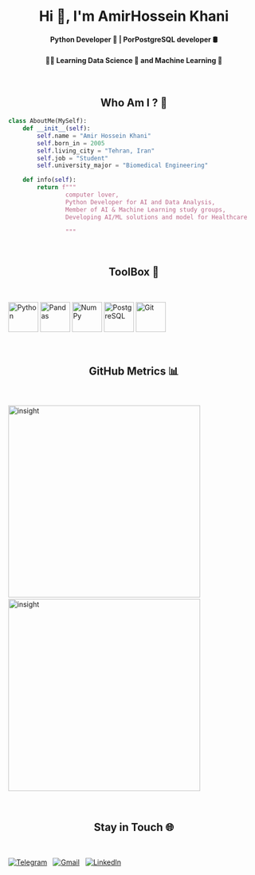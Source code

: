 <h1 align = center>Hi 👋, I'm AmirHossein Khani </h1>

<h4 align=center>Python Developer 🐍 | PorPostgreSQL developer 🛢️ </h4>
<h4 align=center>👨‍🎓 Learning Data Science 🧮 and Machine Learning 🧠

<br />
<br />
<br />


**<h2 align=center>Who Am I ? 🧐</h2>**

```python
class AboutMe(MySelf):
    def __init__(self):
        self.name = "Amir Hossein Khani"
        self.born_in = 2005
        self.living_city = "Tehran, Iran"
        self.job = "Student"
        self.university_major = "Biomedical Engineering"

    def info(self):
        return f"""
                computer lover,
                Python Developer for AI and Data Analysis,
                Member of AI & Machine Learning study groups,
                Developing AI/ML solutions and model for Healthcare

                """

```

<br />

**<h2 align=center>**ToolBox 🧰**</h2>**

<br />

<p>
  <img src="https://cdn.jsdelivr.net/gh/devicons/devicon@latest/icons/python/python-original.svg" width="60" alt="Python" />
  <img src="https://cdn.jsdelivr.net/gh/devicons/devicon@latest/icons/pandas/pandas-original.svg" width="60" alt="Pandas" />
  <img src="https://cdn.jsdelivr.net/gh/devicons/devicon@latest/icons/numpy/numpy-original.svg" width="60" alt="NumPy" />
  <img src="https://cdn.jsdelivr.net/gh/devicons/devicon@latest/icons/postgresql/postgresql-original.svg" width="60" alt="PostgreSQL" />
  <img src="https://cdn.jsdelivr.net/gh/devicons/devicon@latest/icons/git/git-original.svg" width="60" alt="Git" />
</p>

<br />

**<h2 align=center>**GitHub Metrics 📊**</h2>**

<br />
<p>
    <img src="https://github-readme-stats.vercel.app/api?username=amirhkhani&show_icons=true&theme=dark"alt="insight"width=385> &nbsp;&nbsp;&nbsp;&nbsp;
    <img src="https://github-readme-stats.vercel.app/api/top-langs/?username=amirhkhani&layout=compact&theme=dark"alt="insight"width=385>
</p>

<br />

**<h2 align=center>**Stay in Touch 🌐**</h2>**

<br />

[![Telegram](https://img.shields.io/badge/Telegram-@amirhossein__eses-blue?style=flat&logo=telegram)](https://t.me/amirhossein_eses) &nbsp;
[![Gmail](https://img.shields.io/badge/Gmail-amirhossseinkhani313%40gmail.com-red?style=flat&logo=gmail)](mailto:amirhosseinkhani313@gmail.com) &nbsp;
[![LinkedIn](https://img.shields.io/badge/Linkedin-AmirHosseinkhani-blue?style=flat&logo=linkedin)](https://www.linkedin.com/in/amirhossein-khani-a82ab6380?utm_source=share&utm_campaign=share_via&utm_content=profile&utm_medium=android_app)
